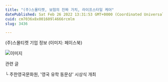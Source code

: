 ```yaml
---
title: "(주)스몰티켓, 보험의 진짜 가치, 라이프스타일 케어"
datePublished: Sat Feb 26 2022 13:31:53 GMT+0000 (Coordinated Universal Time)
cuid: cm7036x8x001609l4666rcmlm
slug: 3436

---
```



(주)스몰티켓 기업 정보 (이미지: 페이스북)

![이미지](https://cdn.hashnode.com/res/hashnode/image/upload/v1739254447121/15c4f025-dde7-4ef1-a838-075a647c48d9.png)

관련 글

└ 주한영국문화원, '영국 유학 동문상' 시상식 개최